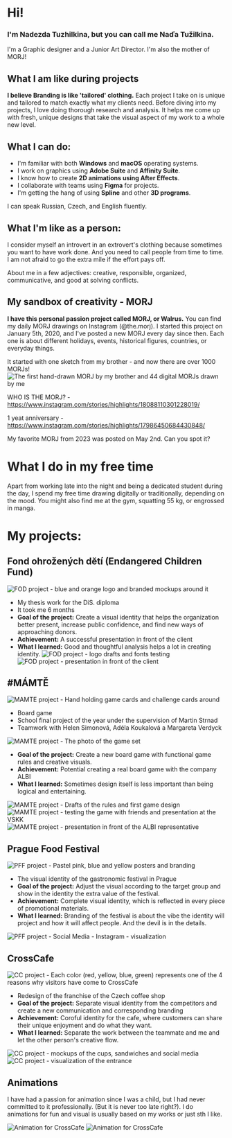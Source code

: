 # Hi! 
### I'm Nadezda Tuzhilkina, but you can call me Naďa Tužilkina. 
I'm a Graphic designer and a Junior Art Director. I'm also the mother of MORJ!

## What I am like during projects

**I believe Branding is like 'tailored' clothing.** Each project I take on is unique and tailored to match exactly what my clients need. Before diving into my projects, I love doing thorough research and analysis. It helps me come up with fresh, unique designs that take the visual aspect of my work to a whole new level.

## What I can do:
- I'm familiar with both **Windows** and **macOS** operating systems.
- I work on graphics using **Adobe Suite** and **Affinity Suite**.
- I know how to create **2D animations using After Effects**.
- I collaborate with teams using **Figma** for projects.
- I'm getting the hang of using **Spline** and other **3D programs**.

I can speak Russian, Czech, and English fluently.

## What I'm like as a person:
I consider myself an introvert in an extrovert's clothing because sometimes you want to have work done. And you need to call people from time to time. I am not afraid to go the extra mile if the effort pays off. 

About me in a few adjectives: creative, responsible, organized, communicative, and good at solving conflicts.

## My sandbox of creativity - MORJ
**I have this personal passion project called MORJ, or Walrus.** You can find my daily MORJ drawings on Instagram (@the.morj). I started this project on January 5th, 2020, and I've posted a new MORJ every day since then. Each one is about different holidays, events, historical figures, countries, or everyday things. 

It started with one sketch from my brother - and now there are over 1000 MORJs! 
![The first hand-drawn MORJ by my brother and 44 digital MORJs drawn by me](assets/MORJ.jpg)

WHO IS THE MORJ? - https://www.instagram.com/stories/highlights/18088110301228019/

1 yeat anniversary - https://www.instagram.com/stories/highlights/17986450684430848/

My favorite MORJ from 2023 was posted on May 2nd. Can you spot it?

# What I do in my free time
Apart from working late into the night and being a dedicated student during the day, I spend my free time drawing digitally or traditionally, depending on the mood. You might also find me at the gym, squatting 55 kg, or engrossed in manga.

# My projects: 

## Fond ohrožených dětí (Endangered Children Fund)  
![FOD project - blue and orange logo and branded mockups around it](assets/FOD_2.jpg)

- My thesis work for the DiS. diploma 
- It took me 6 months
- **Goal of the project:** Create a visual identity that helps the organization better present, increase public confidence, and find new ways of approaching donors.
- **Achievement:** A successful presentation in front of the client
- **What I learned:** Good and thoughtful analysis helps a lot in creating identity.
![FOD project - logo drafts and fonts testing ](assets/FOD_1.jpg)
![FOD project - presentation in front of the client](assets/FOD_3.jpg)

## #MÁMTĚ
![MAMTE project - Hand holding game cards and challenge cards around](assets/MamTe_1.jpg)

- Board game
- School final project of the year under the supervision of Martin Strnad
- Teamwork with Helen Simonová, Adéla Koukalová a Margareta Verdyck

![MAMTE project - The photo of the game set](assets/MamTe_2.jpg)

- **Goal of the project:** Create a new board game with functional game rules and creative visuals. 
- **Achievement:** Potential creating a real board game with the company ALBI
- **What I learned:** Sometimes design itself is less important than being logical and entertaining.

![MAMTE project - Drafts of the rules and first game design](assets/MamTe_3.jpg) 
![MAMTE project - testing the game with friends and presentation at the VSKK](assets/MamTe_4.jpg)
![MAMTE project - presentation in front of the ALBI representative](assets/MamTe_5.jpg)


## Prague Food Festival
![PFF project - Pastel pink, blue and yellow posters and branding](assets/PFF_1_2.jpg)

- The visual identity of the gastronomic festival in Prague 
- **Goal of the project:** Adjust the visual according to the target group and show in the identity the extra value of the festival. 
- **Achievement:** Complete visual identity, which is reflected in every piece of promotional materials. 
- **What I learned:** Branding of the festival is about the vibe the identity will project and how it will affect people. And the devil is in the details.

![PFF project - Social Media - Instagram - visualization](assets/PFF_1.jpg)


## CrossCafe
![CC project - Each color (red, yellow, blue, green) represents one of the 4 reasons why visitors have come to CrossCafe](assets/CrossCafe_1.jpg)

- Redesign of the franchise of the Czech coffee shop  
- **Goal of the project:** Separate visual identity from the competitors and create a new communication and corresponding branding   
- **Achievement:** Coroful identity for the cafe, where customers can share their unique enjoyment and do what they want.  
- **What I learned:** Separate the work between the teammate and me and let the other person's creative flow. 

![CC project - mockups of the cups, sandwiches and social media](assets/CrossCafe_2.jpg)
![CC project - visualization of the entrance](assets/CrossCafe_3.jpg)

## Animations

I have had a passion for animation since I was a child, but I had never committed to it professionally. (But it is never too late right?). I do animations for fun and visual is usually based on my works or just sth I like.  

![Animation for CrossCafe](assets/Crosscafe_animace1.gif)
![Animation for CrossCafe](assets/Crosscafe_animace2.gif)


